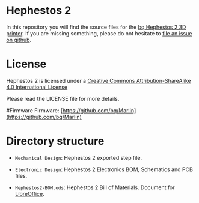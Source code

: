 Hephestos 2
======

In this repository you will find the source files for the [bq Hephestos 2 3D printer](http://www.bq.com/es/productos/hephestos-2.html). If you are missing something, please do not hesitate to [file an issue on github](https://github.com/bq/hephestos-2/issues).

# License 

Hephestos 2 is licensed under a [Creative Commons Attribution-ShareAlike 4.0 International License](http://creativecommons.org/licenses/by-sa/4.0/)

Please read the LICENSE file for more details.

#Firmware
Firmware: [https://github.com/bq/Marlin](https://github.com/bq/Marlin)

Directory structure
===================

 * `Mechanical Design`: Hephestos 2 exported step file.

 * `Electronic Design`: Hephestos 2 Electronics BOM, Schematics and PCB files.

 * `Hephestos2-BOM.ods`: Hephestos 2 Bill of Materials. Document for [LibreOffice](https://www.libreoffice.org/).


